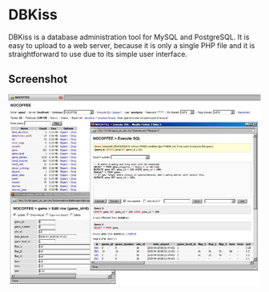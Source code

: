 # DBKiss

DBKiss is a database administration tool for MySQL and PostgreSQL.
It is easy to upload to a web server, because it is only a single
PHP file and it is straightforward to use due to its simple user
interface.


## Screenshot

<img alt="DBKiss screenshot" src="https://raw.githubusercontent.com/cztomczak/dbkiss/master/screenshot.jpg">


